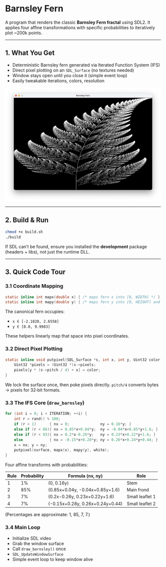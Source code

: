 # Barnsley Fern

A program that renders the classic **Barnsley Fern fractal** using SDL2. It applies four affine transformations with specific probabilities to iteratively plot \~200k points.

---

## 1. What You Get

* Deterministic Barnsley fern generated via Iterated Function System (IFS)
* Direct pixel plotting on an `SDL_Surface` (no textures needed)
* Window stays open until you close it (simple event loop)
* Easily tweakable iterations, colors, resolution

![Demo](../assets/barnsley_fern.png)

---

## 2. Build & Run

```bash
chmod +x build.sh
./build
```

If SDL can’t be found, ensure you installed the **development** package (headers + libs), not just the runtime DLL.

---

## 3. Quick Code Tour

### 3.1 Coordinate Mapping

```c
static inline int mapx(double x) { /* maps fern x into [0, WIDTH) */ }
static inline int mapy(double y) { /* maps fern y into [0, HEIGHT) and flips */ }
```

The canonical fern occupies:

* `x ∈ [-2.1820, 2.6558]`
* `y ∈ [0.0, 9.9983]`

These helpers linearly map that space into pixel coordinates.

### 3.2 Direct Pixel Plotting

```c
static inline void putpixel(SDL_Surface *s, int x, int y, Uint32 color) {
    Uint32 *pixels = (Uint32 *)s->pixels;
    pixels[y * (s->pitch / 4) + x] = color;
}
```

We lock the surface once, then poke pixels directly. `pitch/4` converts bytes → pixels for 32‑bit formats.

### 3.3 The IFS Core (`draw_barnsley`)

```c
for (int i = 0; i < ITERATION; ++i) {
    int r = rand() % 100;
    if (r < 1)      { nx = 0;              ny = 0.16*y; }
    else if (r < 86){ nx = 0.85*x+0.04*y;  ny = -0.04*x+0.85*y+1.6; }
    else if (r < 93){ nx = 0.2*x-0.26*y;   ny = 0.23*x+0.22*y+1.6; }
    else            { nx = -0.15*x+0.28*y; ny = 0.26*x+0.24*y+0.44; }
    x = nx; y = ny;
    putpixel(surface, mapx(x), mapy(y), white);
}
```

Four affine transforms with probabilities:

| Rule | Probability | Formula (nx, ny)                 | Role            |
| ---- | ----------- | -------------------------------- | --------------- |
| 1    | 1%          | (0, 0.16y)                       | Stem            |
| 2    | 85%         | (0.85x+0.04y, -0.04x+0.85y+1.6)  | Main frond      |
| 3    | 7%          | (0.2x-0.26y, 0.23x+0.22y+1.6)    | Small leaflet 1 |
| 4    | 7%          | (-0.15x+0.28y, 0.26x+0.24y+0.44) | Small leaflet 2 |

(Percentages are approximate: 1, 85, 7, 7.)

### 3.4 Main Loop

* Initialize SDL video
* Grab the window surface
* Call `draw_barnsley()` once
* `SDL_UpdateWindowSurface`
* Simple event loop to keep window alive